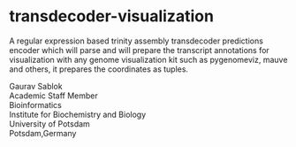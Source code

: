 # transdecoder-visualization
A regular expression based trinity assembly transdecoder predictions encoder which will parse and will prepare the transcript annotations for visualization with any genome visualization kit such as pygenomeviz, mauve and others, it prepares the coordinates as tuples. 

Gaurav Sablok \
Academic Staff Member \
Bioinformatics \
Institute for Biochemistry and Biology \
University of Potsdam \
Potsdam,Germany
